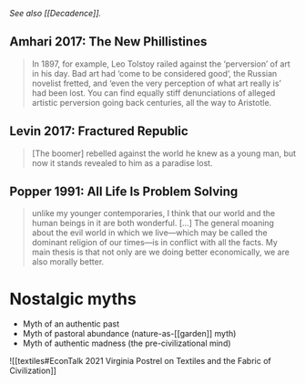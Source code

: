 _See also [[Decadence]]._

## Amhari 2017: The New Phillistines

> In 1897, for example, Leo Tolstoy railed against the ‘perversion’ of art in his day. Bad art had ‘come to be considered good’, the Russian novelist fretted, and ‘even the very perception of what art really is’ had been lost. You can find equally stiff denunciations of alleged artistic perversion going back centuries, all the way to Aristotle.

## Levin 2017: Fractured Republic

> [The boomer] rebelled against the world he knew as a young man, but now it stands revealed to him as a paradise lost.

## Popper 1991: All Life Is Problem Solving

> unlike my younger contemporaries, I think that our world and the human beings in it are both wonderful. [...] The general moaning about the evil world in which we live—which may be called the dominant religion of our times—is in conflict with all the facts. My main thesis is that not only are we doing better economically, we are also morally better.

# Nostalgic myths

* Myth of an authentic past
* Myth of pastoral abundance (nature-as-[[garden]] myth)
* Myth of authentic madness (the pre-civilizational mind)

![[textiles#EconTalk 2021 Virginia Postrel on Textiles and the Fabric of Civilization]]